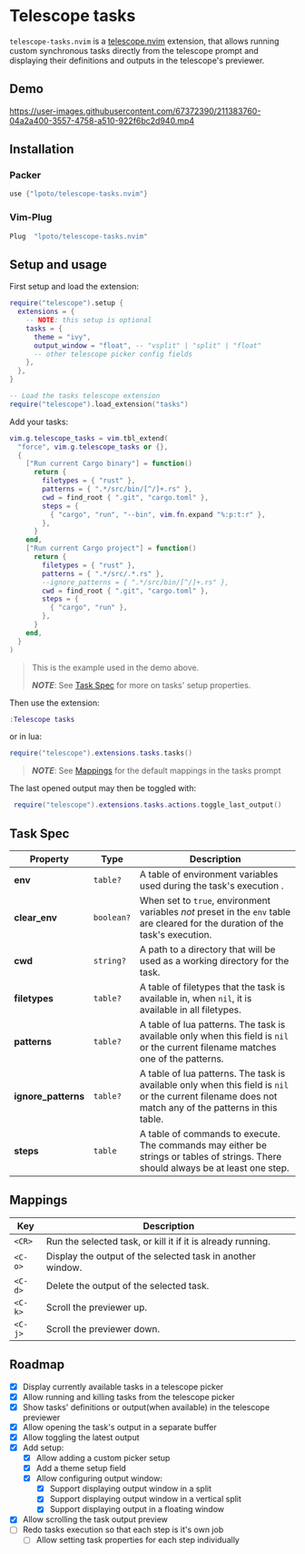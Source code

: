 # Telescope tasks

`telescope-tasks.nvim` is a [telescope.nvim](https://github.com/nvim-telescope/telescope.nvim) extension,
that allows running custom synchronous tasks directly from the telescope prompt and displaying their
definitions and outputs in the telescope's previewer.

## Demo

https://user-images.githubusercontent.com/67372390/211383760-04a2a400-3557-4758-a510-922f6bc2d940.mp4

## Installation

### Packer

```lua
use {"lpoto/telescope-tasks.nvim"}
```

### Vim-Plug

```lua
Plug  "lpoto/telescope-tasks.nvim"
```

## Setup and usage

First setup and load the extension:

```lua
require("telescope").setup {
  extensions = {
    -- NOTE: this setup is optional
    tasks = {
      theme = "ivy",
      output_window = "float", -- "vsplit" | "split" | "float"
      -- other telescope picker config fields
    },
  },
}

-- Load the tasks telescope extension
require("telescope").load_extension("tasks")
```

Add your tasks:

```lua
vim.g.telescope_tasks = vim.tbl_extend(
  "force", vim.g.telescope_tasks or {},
  {
    ["Run current Cargo binary"] = function()
      return {
        filetypes = { "rust" },
        patterns = { ".*/src/bin/[^/]+.rs" },
        cwd = find_root { ".git", "cargo.toml" },
        steps = {
          { "cargo", "run", "--bin", vim.fn.expand "%:p:t:r" },
        },
      }
    end,
    ["Run current Cargo project"] = function()
      return {
        filetypes = { "rust" },
        patterns = { ".*/src/.*.rs" },
        --ignore_patterns = { ".*/src/bin/[^/]+.rs" },
        cwd = find_root { ".git", "cargo.toml" },
        steps = {
          { "cargo", "run" },
        },
      }
    end,
  }
)
```

> This is the example used in the demo above.
>
> **_NOTE_**: See [Task Spec](#task-spec) for more on tasks' setup properties.

Then use the extension:

```lua
:Telescope tasks
```

or in lua:

```lua
require("telescope").extensions.tasks.tasks()
```

> **_NOTE_**: See [Mappings](#mappings) for the default mappings in the tasks prompt

The last opened output may then be toggled with:

```lua
 require("telescope").extensions.tasks.actions.toggle_last_output()
```

## Task Spec

| Property            | Type       | Description                                                                                                                                            |
| ------------------- | ---------- | ------------------------------------------------------------------------------------------------------------------------------------------------------ |
| **env**             | `table?`   | A table of environment variables used during the task's execution .                                                                                    |
| **clear_env**       | `boolean?` | When set to `true`, environment variables _not_ preset in the `env` table are cleared for the duration of the task's execution.                        |
| **cwd**             | `string?`  | A path to a directory that will be used as a working directory for the task.                                                                           |
| **filetypes**       | `table?`   | A table of filetypes that the task is available in, when `nil`, it is available in all filetypes.                                                      |
| **patterns**        | `table?`   | A table of lua patterns. The task is available only when this field is `nil` or the current filename matches one of the patterns.                      |
| **ignore_patterns** | `table?`   | A table of lua patterns. The task is available only when this field is `nil` or the current filename does not match any of the patterns in this table. |
| **steps**           | `table`    | A table of commands to execute. The commands may either be strings or tables of strings. There should always be at least one step.                     |

## Mappings

| Key     | Description                                                 |
| ------- | ----------------------------------------------------------- |
| `<CR>`  | Run the selected task, or kill it if it is already running. |
| `<C-o>` | Display the output of the selected task in another window.  |
| `<C-d>` | Delete the output of the selected task.                     |
| `<C-k>` | Scroll the previewer up.                                    |
| `<C-j>` | Scroll the previewer down.                                  |

## Roadmap

- [x] Display currently available tasks in a telescope picker
- [x] Allow running and killing tasks from the telescope picker
- [x] Show tasks' definitions or output(when available) in the telescope previewer
- [x] Allow opening the task's output in a separate buffer
- [x] Allow toggling the latest output
- [x] Add setup:
  - [x] Allow adding a custom picker setup
  - [x] Add a theme setup field
  - [x] Allow configuring output window:
    - [x] Support displaying output window in a split
    - [x] Support displaying output window in a vertical split
    - [x] Support displaying output in a floating window
- [x] Allow scrolling the task output preview
- [ ] Redo tasks execution so that each step is it's own job
  - [ ] Allow setting task properties for each step individually
